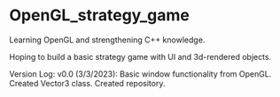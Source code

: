# OpenGL_strategy_game

Learning OpenGL and strengthening C++ knowledge.

Hoping to build a basic strategy game with UI and 3d-rendered objects.

Version Log:
v0.0 (3/3/2023): Basic window functionality from OpenGL. Created Vector3 class. Created repository.
